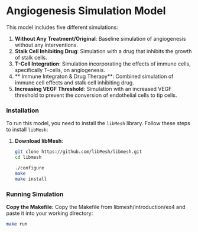 # Angiogenesis Simulation Model


This model includes five different simulations:
1. **Without Any Treatment/Original**: Baseline simulation of angiogenesis without any interventions.
2. **Stalk Cell Inhibiting Drug**: Simulation with a drug that inhibits the growth of stalk cells.
3. **T-Cell Integration**: Simulation incorporating the effects of immune cells, specifically T-cells, on angiogenesis.
4. ** Immune Integraton & Drug Therapy**: Combined simulation of immune cell effects and stalk cell inhibiting drug.
5. **Increasing VEGF Threshold**: Simulation with an increased VEGF threshold to prevent the conversion of endothelial cells to tip cells.

### Installation

To run this model, you need to install the `libMesh` library. Follow these steps to install `libMesh`:

1. **Download libMesh**:
   ```sh
   git clone https://github.com/libMesh/libmesh.git
   cd libmesh

   ./configure
   make
   make install

### Running Simulation
**Copy the Makefile:**
Copy the Makefile from libmesh/introduction/ex4 and paste it into your working directory:
 ```sh
 make run
